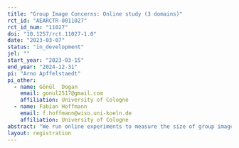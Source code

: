 ```yaml
---
title: "Group Image Concerns: Online study (3 domains)"
rct_id: "AEARCTR-0011027"
rct_id_num: "11027"
doi: "10.1257/rct.11027-1.0"
date: "2023-03-07"
status: "in_development"
jel: ""
start_year: "2023-03-15"
end_year: "2024-12-31"
pi: "Arno Apffelstaedt"
pi_other:
  - name: Gönül  Dogan
    email: gonul2517@gmail.com
    affiliation: University of Cologne
  - name: Fabian Hoffmann
    email: f.hoffmann@wiso.uni-koeln.de
    affiliation: University of Cologne
abstract: "We run online experiments to measure the size of group image concerns in three different domains."
layout: registration
---
```


